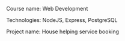 Course name: Web Development

Technologies: NodeJS, Express, PostgreSQL

Project name: House helping service booking


